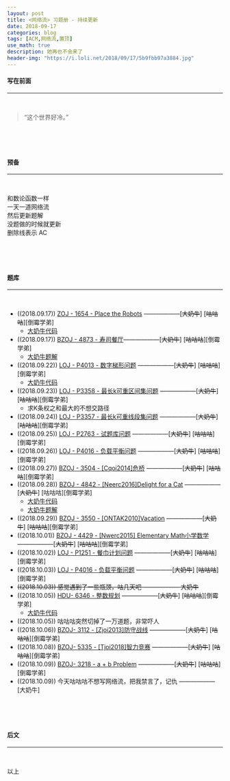 ```yaml
---
layout: post
title: <网络流> 习题册 - 持续更新
date: 2018-09-17
categories: blog
tags: [ACM,网络流,置顶]
use_math: true	
description: 她再也不会来了
header-img: "https://i.loli.net/2018/09/17/5b9fbb97a3884.jpg"
---
```


#### 写在前面

---

<br>

> “这个世界好冷。” 

<br><br><br>

#### 预备

---

<br>

和数论函数一样<br>
一天一道网络流<br>
然后更新题解<br>
没题做的时候就更新<br>
删除线表示 AC

<br><br><br>

#### 题库

---

<br>

- ((2018.09.17)) [ZOJ - 1654 - Place the Robots](https://vjudge.net/problem/ZOJ-1654) ——————\[~~大奶牛~~\] \[~~咕咕咕~~\]\[倒霉学弟\]
  - [大奶牛代码](https://paste.ubuntu.com/p/SysSXHrfx2/)
- ((2018.09.17)) [BZOJ - 4873 - 寿司餐厅](https://vjudge.net/problem/HYSBZ-4873)——————\[~~大奶牛~~\] \[~~~~咕咕咕~~~~\]\[倒霉学弟\]
  - [大奶牛题解](http://seventeenjcinta.com/blog/2018/09/21/bzoj-4873/)
- ((2018.09.22)) [LOJ - P4013 - 数字梯形问题](https://www.luogu.org/problemnew/show/P4013) ——————\[~~大奶牛~~] \[~~咕咕咕~~\]\[倒霉学弟\]
  - [大奶牛代码](https://paste.ubuntu.com/p/DrRPTTV9Tx/)
- ((2018.09.23)) [LOJ - P3358 - 最长k可重区间集问题](https://www.luogu.org/problemnew/show/P3358) ——————\[~~大奶牛~~] \[~~咕咕咕~~\]\[倒霉学弟\]
  - 求K条权之和最大的不想交路径
- ((2018.09.24)) [LOJ - P3357 - 最长k可重线段集问题](https://www.luogu.org/problemnew/show/P3357) ——————\[~~大奶牛~~] \[~~咕咕咕~~\]\[倒霉学弟\]
- ((2018.09.25)) [LOJ - P2763 - 试题库问题](https://www.luogu.org/problemnew/show/P2763) ——————\[~~大奶牛~~] \[~~咕咕咕~~\]\[倒霉学弟\]
- ((2018.09.26)) [LOJ - P4016 - 负载平衡问题](https://www.luogu.org/problemnew/show/P4016) ——————\[~~大奶牛~~] \[~~咕咕咕~~\]\[倒霉学弟\]
- ((2018.09.27)) [BZOJ - 3504 - [Cqoi2014]危桥](https://www.lydsy.com/JudgeOnline/problem.php?id=3504) ——————\[~~大奶牛~~] \[~~咕咕咕~~\]\[倒霉学弟\]
- ((2018.09.28)) [BZOJ - 4842 - [Neerc2016]Delight for a Cat](https://www.lydsy.com/JudgeOnline/problem.php?id=4842) ——————\[~~大奶牛~~] \[咕咕咕\]\[倒霉学弟\]
  - [大奶牛代码](https://paste.ubuntu.com/p/msrCfwBXJF/)
  - [大奶牛题解](http://seventeenjcinta.com/blog/2018/09/29/bzoj-4842/)
- ((2018.09.29)) [BZOJ - 3550 - [ONTAK2010]Vacation](https://www.lydsy.com/JudgeOnline/problem.php?id=3550) ——————\[~~大奶牛~~] \[~~咕咕咕~~\]\[倒霉学弟\]
- ((2018.10.01)) [BZOJ - 4429 - [Nwerc2015] Elementary Math小学数学](https://www.lydsy.com/JudgeOnline/problem.php?id=4429) ——————\[~~大奶牛~~] \[~~咕咕咕~~\]\[倒霉学弟\]
- ((2018.10.02)) [LOJ - P1251 - 餐巾计划问题](https://www.luogu.org/problemnew/show/P1251) ——————\[~~大奶牛~~] \[~~咕咕咕~~\]\[倒霉学弟\]
- ((2018.10.03)) [LOJ - P4016 - 负载平衡问题](https://www.luogu.org/problemnew/show/P4016) ——————\[~~大奶牛~~] \[~~咕咕咕~~\]\[倒霉学弟\]
- ~~((2018.10.03)) 感觉遇到了一些瓶颈，咕几天吧 —————— 大奶牛~~
- ((2018.10.05)) [ HDU- 6346 - 整数规划](http://acm.hdu.edu.cn/showproblem.php?pid=6346) ——————\[~~大奶牛~~] \[~~咕咕咕~~\]\[倒霉学弟\]
  - [大奶牛代码](https://paste.ubuntu.com/p/vp8NFWvVj8/)
- ((2018.10.05)) 咕咕咕突然切掉了一万道题，非常吓人
- ((2018.10.06)) [ BZOJ- 3112 - [Zjoi2013]防守战线](https://www.lydsy.com/JudgeOnline/problem.php?id=3112) ——————\[~~大奶牛~~] \[~~咕咕咕~~\]\[倒霉学弟\]
- ((2018.10.08)) [ BZOJ- 5335 - [Tjoi2018]智力竞赛](https://www.lydsy.com/JudgeOnline/problem.php?id=5335) ——————\[~~大奶牛~~] \[~~咕咕咕~~\]\[倒霉学弟\]
- ((2018.10.09)) [ BZOJ- 3218 - a + b Problem](https://www.lydsy.com/JudgeOnline/problem.php?id=3218) ——————\[~~大奶牛~~] \[~~咕咕咕~~\]\[倒霉学弟\]
- ((2018.10.09)) 今天咕咕咕不想写网络流，把我禁言了，记仇 ——————\[大奶牛] 

<br><br><br>

#### 后文

---

<br>

以上
